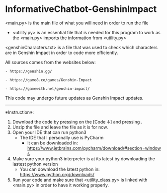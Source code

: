 # InformativeChatbot-GenshinImpact

<main.py> is the main file of what you will need in order to run the file
   - <utility.py> is an essential file that is needed for this program to work as the <main.py> imports the information from <utility.py>

<genshinCharacters.txt> is a file that was used to check which characters are in Genshin Impact in order to code more efficiently. 


All sources comes from the websites below:

    - https://genshin.gg/

    - https://game8.co/games/Genshin-Impact

    - https://gamewith.net/genshin-impact/


This code may undergo future updates as Genshin Impact updates.

----------------------------------------------------------------------------------------------------------------------------------------------------------------------------

※Instruction※:
1. Download the code by pressing on the [Code ↓] and pressing <Download ZIP>.
2. Unzip the file and leave the file as it is for now.
3. Open your IDE that can run python3
    - The IDE that I personally use is PyCharm
       - It can be downloaded in: https://www.jetbrains.com/pycharm/download/#section=windows
4. Make sure your python3 interpreter is at its latest by downloading the lastest python version
   - You can download the latest python in: https://www.python.org/downloads/
5. Run your code and make sure that <utility_class.py> is linked with <main.py> in order to have it working properly.
